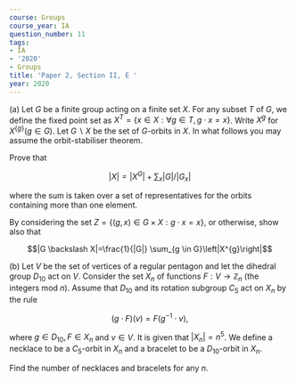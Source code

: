```yaml
---
course: Groups
course_year: IA
question_number: 11
tags:
- IA
- '2020'
- Groups
title: 'Paper 2, Section II, E '
year: 2020
---
```




(a) Let $G$ be a finite group acting on a finite set $X$. For any subset $T$ of $G$, we define the fixed point set as $X^{T}=\{x \in X: \forall g \in T, g \cdot x=x\}$. Write $X^{g}$ for $X^{\{g\}}(g \in G)$. Let $G \backslash X$ be the set of $G$-orbits in $X$. In what follows you may assume the orbit-stabiliser theorem.

Prove that

$$|X|=\left|X^{G}\right|+\sum_{x}|G| /\left|G_{x}\right|$$

where the sum is taken over a set of representatives for the orbits containing more than one element.

By considering the set $Z=\{(g, x) \in G \times X: g \cdot x=x\}$, or otherwise, show also that

$$|G \backslash X|=\frac{1}{|G|} \sum_{g \in G}\left|X^{g}\right|$$

(b) Let $V$ be the set of vertices of a regular pentagon and let the dihedral group $D_{10}$ act on $V$. Consider the set $X_{n}$ of functions $F: V \rightarrow \mathbb{Z}_{n}$ (the integers mod $\left.n\right)$. Assume that $D_{10}$ and its rotation subgroup $C_{5}$ act on $X_{n}$ by the rule

$$(g \cdot F)(v)=F\left(g^{-1} \cdot v\right),$$

where $g \in D_{10}, F \in X_{n}$ and $v \in V$. It is given that $\left|X_{n}\right|=n^{5}$. We define a necklace to be a $C_{5}$-orbit in $X_{n}$ and a bracelet to be a $D_{10}$-orbit in $X_{n}$.

Find the number of necklaces and bracelets for any $n$.
